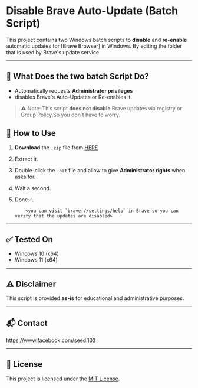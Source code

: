 # Disable Brave Auto-Update (Batch Script)

This project contains two Windows batch scripts to **disable** and **re-enable** automatic updates for [Brave Browser] in Windows.
By editing the folder that is used by Brave's update service

---

## 🔧 What Does the two batch Script Do?

- Automatically requests **Administrator privileges**
- disables Brave`s Auto-Updates or Re-enables it.

> ⚠️ Note: This script **does not disable** Brave updates via registry or Group Policy.So you don`t have to worry.



## 🚀 How to Use

1. **Download** the `.zip` file from [HERE](https://github.com/seedtaha/disable-Brave-updates-forever/releases/tag/v1.0)
2. Extract it.
3. Double-click the `.bat` file and allow to give **Administrator rights** when asks for.
4. Wait a second.
5. Done✅.

           <you can visit `brave://settings/help` in Brave so you can verify that the updates are disabled>

---

## ✅ Tested On

- Windows 10 (x64)
- Windows 11 (x64)

---

## ⚠️ Disclaimer

This script is provided **as-is** for educational and administrative purposes.

---

## 📬 Contact

https://www.facebook.com/seed.103

---

## 📄 License

This project is licensed under the [MIT License](LICENSE).
